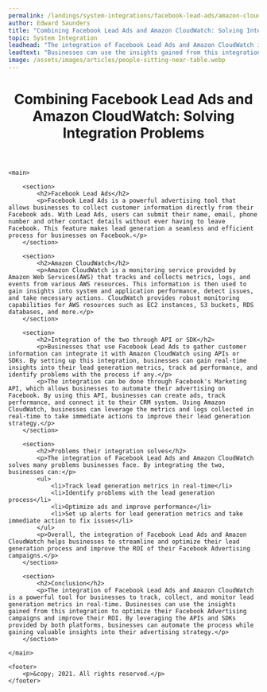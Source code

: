 ```yaml
---
permalink: /landings/system-integrations/facebook-lead-ads/amazon-cloudwatch
author: Edward Saunders
title: "Combining Facebook Lead Ads and Amazon CloudWatch: Solving Integration Problems"
topic: System Integration
leadhead: "The integration of Facebook Lead Ads and Amazon CloudWatch is a powerful tool for businesses to track, collect, and monitor lead generation metrics in real-time"
leadtext: "Businesses can use the insights gained from this integration to optimize their Facebook Advertising campaigns and improve their ROI. By leveraging the APIs and SDKs provided by both platforms, businesses can automate the process while gaining valuable insights into their advertising strategy."
image: /assets/images/articles/people-sitting-near-table.webp
---
```

<div class="arttext">
	<header>
		<h1>Combining Facebook Lead Ads and Amazon CloudWatch: Solving Integration Problems</h1>
	</header>

	<main>

		<section>
			<h2>Facebook Lead Ads</h2>
			<p>Facebook Lead Ads is a powerful advertising tool that allows businesses to collect customer information directly from their Facebook ads. With Lead Ads, users can submit their name, email, phone number and other contact details without ever having to leave Facebook. This feature makes lead generation a seamless and efficient process for businesses on Facebook.</p>
		</section>

		<section>
			<h2>Amazon CloudWatch</h2>
			<p>Amazon CloudWatch is a monitoring service provided by Amazon Web Services(AWS) that tracks and collects metrics, logs, and events from various AWS resources. This information is then used to gain insights into system and application performance, detect issues, and take necessary actions. CloudWatch provides robust monitoring capabilities for AWS resources such as EC2 instances, S3 buckets, RDS databases, and more.</p>
		</section>

		<section>
			<h2>Integration of the two through API or SDK</h2>
			<p>Businesses that use Facebook Lead Ads to gather customer information can integrate it with Amazon CloudWatch using APIs or SDKs. By setting up this integration, businesses can gain real-time insights into their lead generation metrics, track ad performance, and identify problems with the process if any.</p>
			<p>The integration can be done through Facebook's Marketing API, which allows businesses to automate their advertising on Facebook. By using this API, businesses can create ads, track performance, and connect it to their CRM system. Using Amazon CloudWatch, businesses can leverage the metrics and logs collected in real-time to take immediate actions to improve their lead generation strategy.</p>
		</section>

		<section>
			<h2>Problems their integration solves</h2>
			<p>The integration of Facebook Lead Ads and Amazon CloudWatch solves many problems businesses face. By integrating the two, businesses can:</p>
			<ul>
				<li>Track lead generation metrics in real-time</li>
				<li>Identify problems with the lead generation process</li>
				<li>Optimize ads and improve performance</li>
				<li>Set up alerts for lead generation metrics and take immediate action to fix issues</li>
			</ul>
			<p>Overall, the integration of Facebook Lead Ads and Amazon CloudWatch helps businesses to streamline and optimize their lead generation process and improve the ROI of their Facebook Advertising campaigns.</p>
		</section>

		<section>
			<h2>Conclusion</h2>
			<p>The integration of Facebook Lead Ads and Amazon CloudWatch is a powerful tool for businesses to track, collect, and monitor lead generation metrics in real-time. Businesses can use the insights gained from this integration to optimize their Facebook Advertising campaigns and improve their ROI. By leveraging the APIs and SDKs provided by both platforms, businesses can automate the process while gaining valuable insights into their advertising strategy.</p>
		</section>

	</main>

	<footer>
		<p>&copy; 2021. All rights reserved.</p>
	</footer>
	
</div>